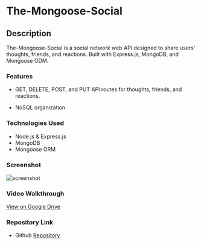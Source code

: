 # The-Mongoose-Social

## Description
The-Mongoose-Social is a social network web API designed to share users' thoughts, friends, and reactions. Built with Express.js, MongoDB, and Mongoose ODM.

### Features
* GET, DELETE, POST, and PUT API routes for thoughts, friends, and reactions.

* NoSQL organization.

### Technologies Used
* Node.js & Express.js
* MongoDB
* Mongoose ORM

### Screenshot

![screenshot](/assets/Screenshot%202024-01-27%20at%205.12.40 PM.png)

### Video Walkthrough

[View on Google Drive](https://drive.google.com/file/d/13t2josGTkaIKO1rkBC-heNEx1F59C8gr/view)

### Repository Link

* Github [Repository](https://github.com/micahives/The-Mongoose-Social)
